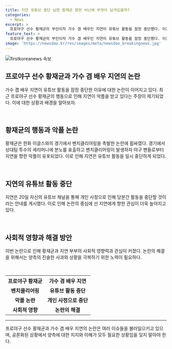 ```yaml
---
title: 지연 유튜브 중단 남편 황재균 향한 비난에 무엇이 담겨있을까?
categories:
  - News
excerpt: >
  프로야구 선수 황재균의 부인이자 가수 겸 배우인 지연이 유튜브 활동을 잠정 중단했다. 이는 황재균의 경기 중 벤치클리어링 논란으로 인해 악플에 시달려온 탓으로 추측된다. 지연은 구독자들에게 양해를 구하며 개인 사정으로 인해 당분간 영상 업로드가 어려울 것이라고 밝혔다. 황재균은 한화 이글스와의 경기에서 벤치클리어링을 촉발하면서 논란에 휩싸였고, 이로 인해 야구 팬들이 지연을 향한 비난 댓글로 SNS를 덮쳤다. 지연은 밝은 모습으로 돌아오겠다며 유튜브 활동을 중단하겠다고 밝혔다.
feature_text: >
  프로야구 선수 황재균의 부인이자 가수 겸 배우인 지연이 유튜브 활동을 잠정 중단했다. 이는 황재균의 경기 중 벤치클리어링 논란으로 인해 악플에 시달려온 탓으로 추측된다. 지연은 구독자들에게 양해를 구하며 개인 사정으로 인해 당분간 영상 업로드가 어려울 것이라고 밝혔다. 황재균은 한화 이글스와의 경기에서 벤치클리어링을 촉발하면서 논란에 휩싸였고, 이로 인해 야구 팬들이 지연을 향한 비난 댓글로 SNS를 덮쳤다. 지연은 밝은 모습으로 돌아오겠다며 유튜브 활동을 중단하겠다고 밝혔다.
image: 'https://newsdao.kr/res/images/meta/newsdao_breakingnews.jpg'
---
```


<p><img src="https://newsdao.kr/res/images/meta/newsdao_breakingnews.jpg" alt="firstkoreanews 속보" /></p>

<h2 data-ke-size="size26">프로야구 선수 황재균과 가수 겸 배우 지연의 논란</h2>

<p data-ke-size="size16">가수 겸 배우 지연이 유튜브 활동을 잠정 중단한 이유에 대한 논란이 이어지고 있다. 최근 프로야구 선수 황재균의 행동으로 인해 지연이 악플을 받고 있다는 주장이 제기되었다. 이에 대한 상황과 배경을 알아보자.</p>

<p><br></p>

<h2 data-ke-size="size24">황재균의 행동과 악플 논란</h2>

<p data-ke-size="size16">황재균은 한화 이글스와의 경기에서 벤치클리어링을 촉발한 논란에 휩싸였다. 경기에서 상대팀 투수의 세리머니에 분노를 표출하고 벤치클리어링이 발생하자 야구 팬들로부터 지연을 향한 악플이 유포되었다. 이로 인해 지연은 유튜브 활동을 일시 중단하게 되었다.</p>

<p><br></p>

<h2 data-ke-size="size24">지연의 유튜브 활동 중단</h2>

<p data-ke-size="size16">지연은 20일 자신의 유튜브 채널을 통해 개인 사정으로 인해 당분간 활동을 중단할 것이라는 안내를 게시했다. 이로 인해 논란의 중심에 선 지연에게 향한 관심이 더욱 높아지고 있다.</p>

<p><br></p>

<h2 data-ke-size="size24">사회적 영향과 해결 방안</h2>

<p data-ke-size="size16">이번 논란으로 인해 황재균과 지연 부부의 사회적 영향력과 관심이 커졌다. 논란의 해결을 위해서는 양측의 진솔한 사과와 상황을 극복하기 위한 노력이 필요하다.</p>

<p><br></p>

<table>
  <tr>
    <th>프로야구 황재균</th>
    <th>가수 겸 배우 지연</th>
  </tr>
  <tr>
    <td style="text-align: center; height: 17px;"><b>벤치클리어링</b></td>
    <td style="text-align: center; height: 17px;"><b>유튜브 활동 중단</b></td>
  </tr>
  <tr>
    <td style="text-align: center; height: 17px;"><b>악플 논란</b></td>
    <td style="text-align: center; height: 17px;"><b>개인 사정으로 중단</b></td>
  </tr>
  <tr>
    <td style="text-align: center;"><b>사회적 영향</b></td>
    <td style="text-align: center;"><b>논란의 해결</b></td>
  </tr>
</table>

<hr>

<p data-ke-size="size16">프로야구 선수 황재균과 가수 겸 배우 지연의 논란은 여러 이슈들을 불러일으키고 있으며, 공론화된 상황에서 양측에 대한 지지와 이해가 모두 필요한 상황임을 잊지 말아야 한다.</p>

